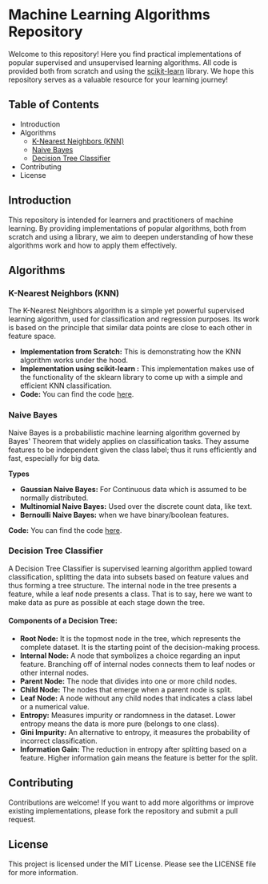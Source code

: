 # Machine Learning Algorithms Repository

Welcome to this repository! Here you find practical implementations of popular supervised and unsupervised learning algorithms. All code is provided both from scratch and using the [scikit-learn](https://scikit-learn.org/stable/) library. We hope this repository serves as a valuable resource for your learning journey!


## Table of Contents

- Introduction
- Algorithms
  - [K-Nearest Neighbors (KNN)](K-Nearest%20Neighbors%20(KNN))
  - [Naive Bayes](Naive%20Bayes)
  - [Decision Tree Classifier](Decision%20Tree%20Classifier)
- Contributing
- License

## Introduction

This repository is intended for learners and practitioners of machine learning. By providing implementations of popular algorithms, both from scratch and using a library, we aim to deepen understanding of how these algorithms work and how to apply them effectively.

## Algorithms

### K-Nearest Neighbors (KNN)

The K-Nearest Neighbors algorithm is a simple yet powerful supervised learning algorithm, used for classification and regression purposes. Its work is based on the principle that similar data points are close to each other in feature space.
 
- **Implementation from Scratch:** This is demonstrating how the KNN algorithm works under the hood.
- **Implementation using scikit-learn :** This implementation makes use of the functionality of the sklearn library to come up with a simple and efficient KNN classification.
- **Code:** You can find the code [here](KNN).

### Naive Bayes

Naive Bayes is a probabilistic machine learning algorithm governed by Bayes' Theorem that widely applies on classification tasks. They assume features to be independent given the class label; thus it runs efficiently and fast, especially for big data.

**Types**
- **Gaussian Naive Bayes:** For Continuous data which is assumed to be normally distributed.
- **Multinomial Naive Bayes:** Used over the discrete count data, like text.
- **Bernoulli Naive Bayes:** when we have binary/boolean features.

**Code:** You can find the code [here](Naive%20Bayes).

### Decision Tree Classifier

A Decision Tree Classifier is supervised learning algorithm applied toward classification, splitting the data into subsets based on feature values and thus forming a tree structure. The internal node in the tree presents a feature, while a leaf node presents a class. That is to say, here we want to make data as pure as possible at each stage down the tree.

#### Components of a Decision Tree:
  
  - **Root Node:** It is the topmost node in the tree, which represents the complete dataset. It is the starting point of the decision-making process.
  - **Internal Node:** A node that symbolizes a choice regarding an input feature. Branching off of internal nodes connects them to leaf nodes or other internal nodes.
  - **Parent Node:** The node that divides into one or more child nodes.
  - **Child Node:** The nodes that emerge when a parent node is split.
  - **Leaf Node:** A node without any child nodes that indicates a class label or a numerical value.
  - **Entropy:** Measures impurity or randomness in the dataset. Lower entropy means the data is more pure (belongs to one class).
  - **Gini Impurity:** An alternative to entropy, it measures the probability of incorrect classification.
  - **Information Gain:** The reduction in entropy after splitting based on a feature. Higher information gain means the feature is better for the split.

## Contributing
Contributions are welcome! If you want to add more algorithms or improve existing implementations, please fork the repository and submit a pull request.

## License
This project is licensed under the MIT License. Please see the LICENSE file for more information.
